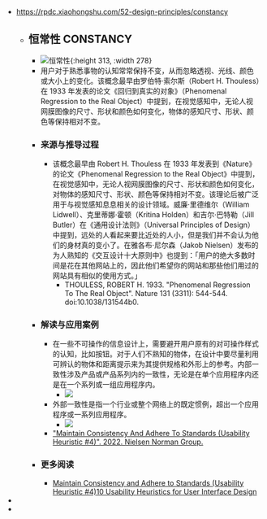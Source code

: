 - https://rpdc.xiaohongshu.com/52-design-principles/constancy
	- ## **恒常性 CONSTANCY**
		- ![恒常性](https://picasso-static.xiaohongshu.com/fe-platform/88d5f37c850f1e5d75332b4b556300c2a92d9d73.gif){:height 313, :width 278}
		- 用户对于熟悉事物的认知常常保持不变，从而忽略透视、光线、颜色或大小上的变化。该概念最早由罗伯特·索尔斯（Robert H. Thouless）在 1933 年发表的论文《回归到真实的对象》（Phenomenal Regression to the Real Object）中提到，在视觉感知中，无论人视网膜图像的尺寸、形状和颜色如何变化，物体的感知尺寸、形状、颜色等保持相对不变。
		- ### 来源与推导过程
			- 该概念最早由 Robert H. Thouless 在 1933 年发表到《Nature》的论文《Phenomenal Regression to the Real Object》中提到，在视觉感知中，无论人视网膜图像的尺寸、形状和颜色如何变化，对物体的感知尺寸、形状、颜色等保持相对不变。该理论后被广泛用于与视觉感知息息相关的设计领域。威廉·里德维尔（William Lidwell）、克里蒂娜·霍顿（Kritina Holden）和吉尔·巴特勒（Jill Butler）在《通用设计法则》（Universal Principles of Design）中提到，远处的人看起来要比近处的人小，但是我们并不会认为他们的身材真的变小了。在雅各布·尼尔森（Jakob Nielsen）发布的为人熟知的《交互设计十大原则中》也提到：「用户的绝大多数时间是花在其他网站上的，因此他们希望你的网站和那些他们用过的网站具有相似的使用方式。」
				- THOULESS, ROBERT H. 1933. "Phenomenal Regression To The Real Object". Nature 131 (3311): 544-544. doi:10.1038/131544b0.
		- ### 解读与应用案例
			- 在一些不可操作的信息设计上，需要避开用户原有的对可操作样式的认知，比如按钮。对于人们不熟知的物体，在设计中要尽量利用可辨认的物体和距离提示来为其提供规格和外形上的参考。内部一致性涉及产品或产品系列内的一致性，无论是在单个应用程序内还是在一个系列或一组应用程序内。
				- ![](https://picasso-static.xiaohongshu.com/fe-platform/f3b4c903b04977dc7e5dbb1d948c6587e09046e2.png)
			- 外部一致性是指一个行业或整个网络上的既定惯例，超出一个应用程序或一系列应用程序。
				- ![](https://picasso-static.xiaohongshu.com/fe-platform/5f9aa0e9d89c274518093cdf98f970b8514365e9.png)
			- ["Maintain Consistency And Adhere To Standards (Usability Heuristic #4)". 2022. Nielsen Norman Group.](https://www.nngroup.com/articles/consistency-and-standards/)
		- ### 更多阅读
			- [Maintain Consistency and Adhere to Standards (Usability Heuristic #4)](https://www.nngroup.com/articles/consistency-and-standards/)[10 Usability Heuristics for User Interface Design](https://www.nngroup.com/articles/ten-usability-heuristics/)
-
-
